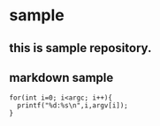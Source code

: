 # sample
## this is sample repository.
## markdown sample
    for(int i=0; i<argc; i++){
      printf("%d:%s\n",i,argv[i]);
    }
    
